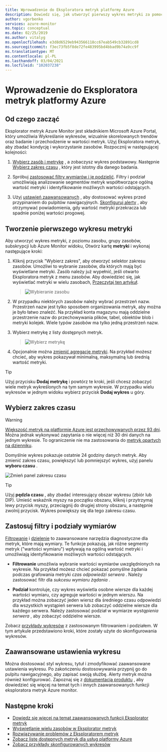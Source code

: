 ```yaml
---
title: Wprowadzenie do Eksploratora metryk platformy Azure
description: Dowiedz się, jak utworzyć pierwszy wykres metryki za pomocą Eksploratora metryk platformy Azure.
author: vgorbenko
services: azure-monitor
ms.topic: conceptual
ms.date: 02/25/2019
ms.author: vitalyg
ms.openlocfilehash: e3d8d6529eb943566118cc67eab549cb32891cd8
ms.sourcegitcommit: f3ec73fb5f8de72fe483995bd4bbad9b74a9cc9f
ms.translationtype: MT
ms.contentlocale: pl-PL
ms.lasthandoff: 03/04/2021
ms.locfileid: "102037238"
---
```

# <a name="getting-started-with-azure-metrics-explorer"></a>Wprowadzenie do Eksploratora metryk platformy Azure

## <a name="where-do-i-start"></a>Od czego zacząć
Eksplorator metryk Azure Monitor jest składnikiem Microsoft Azure Portal, który umożliwia Wykreślanie wykresów, wizualnie skorelowanych trendów oraz badanie i przechodzenie w wartości metryk. Użyj Eksploratora metryk, aby zbadać kondycję i wykorzystanie zasobów. Rozpocznij w następującej kolejności:

1. [Wybierz zasób i metrykę](#create-your-first-metric-chart) , a zobaczysz wykres podstawowy. Następnie [Wybierz zakres czasu](#select-a-time-range) , który jest istotny dla danego badania.

1. Spróbuj [zastosować filtry wymiarów i je podzielić](#apply-dimension-filters-and-splitting). Filtry i podział umożliwiają analizowanie segmentów metryk współtworzące ogólną wartość metryki i identyfikowanie możliwych wartości odstających.

1. Użyj [ustawień zaawansowanych](#advanced-chart-settings) , aby dostosować wykres przed przypinaniem do pulpitów nawigacyjnych. [Skonfiguruj alerty](../alerts/alerts-metric-overview.md) , aby otrzymywać powiadomienia, gdy wartość metryki przekracza lub spadnie poniżej wartości progowej.

## <a name="create-your-first-metric-chart"></a>Tworzenie pierwszego wykresu metryki

Aby utworzyć wykres metryki, z poziomu zasobu, grupy zasobów, subskrypcji lub Azure Monitor widoku, Otwórz kartę **metryki** i wykonaj następujące kroki:

1. Kliknij przycisk "Wybierz zakres", aby otworzyć selektor zakresu zasobów. Umożliwi to wybranie zasobów, dla których mają być wyświetlane metryki. Zasób należy już wypełnić, jeśli otwarto Eksploratora metryk z menu zasobów. Aby dowiedzieć się, jak wyświetlać metryki w wielu zasobach, [Przeczytaj ten artykuł](./metrics-dynamic-scope.md).
    > ![Wybieranie zasobu](./media/metrics-getting-started/scope-picker.png)

2. W przypadku niektórych zasobów należy wybrać przestrzeń nazw. Przestrzeń nazw jest tylko sposobem organizowania metryk, aby można je było łatwo znaleźć. Na przykład konta magazynu mają oddzielne przestrzenie nazw do przechowywania plików, tabel, obiektów blob i metryki kolejek. Wiele typów zasobów ma tylko jedną przestrzeń nazw.

3. Wybierz metrykę z listy dostępnych metryk.

    > ![Wybierz metrykę](./media/metrics-getting-started/metrics-dropdown.png)

4. Opcjonalnie można [zmienić agregację metryki](../essentials/metrics-charts.md#aggregation). Na przykład możesz chcieć, aby wykres pokazywał minimalną, maksymalną lub średnią wartość metryki.

> [!TIP]
> Użyj przycisku **Dodaj metrykę** i powtórz te kroki, jeśli chcesz zobaczyć wiele metryk wykreślonych na tym samym wykresie. W przypadku wielu wykresów w jednym widoku wybierz przycisk **Dodaj wykres** u góry.

## <a name="select-a-time-range"></a>Wybierz zakres czasu

> [!WARNING]
> [Większość metryk na platformie Azure jest przechowywanych przez 93 dni](../essentials/data-platform-metrics.md#retention-of-metrics). Można jednak wykonywać zapytania o nie więcej niż 30 dni danych na jednym wykresie. To ograniczenie nie ma zastosowania do [metryk opartych na dzienniku](../app/pre-aggregated-metrics-log-metrics.md#log-based-metrics).

Domyślnie wykres pokazuje ostatnie 24 godziny danych metryk. Aby zmienić zakres czasu, powiększyć lub pomniejszyć wykres, użyj panelu **wyboru czasu** . 

![Zmień panel zakresu czasu](./media/metrics-getting-started/time.png)

> [!TIP]
> Użyj **pędzla czasu** , aby zbadać interesujący obszar wykresu (zbiór lub DIP). Umieść wskaźnik myszy na początku obszaru, kliknij i przytrzymaj lewy przycisk myszy, przeciągnij do drugiej strony obszaru, a następnie zwolnij przycisk. Wykres powiększy się dla tego zakresu czasu. 

## <a name="apply-dimension-filters-and-splitting"></a>Zastosuj filtry i podziały wymiarów

[Filtrowanie](../essentials/metrics-charts.md#filters) i [dzielenie](../essentials/metrics-charts.md#apply-splitting) to zaawansowane narzędzia diagnostyczne dla metryk, które mają wymiary. Te funkcje pokazują, jak różne segmenty metryk ("wartości wymiaru") wpływają na ogólną wartość metryki i umożliwiają identyfikowanie możliwych wartości odstających.

- **Filtrowanie** umożliwia wybranie wartości wymiarów uwzględnionych na wykresie. Na przykład możesz chcieć pokazać pomyślne żądania podczas grafowania metryki *czas odpowiedzi serwera* . Należy zastosować filtr dla *sukcesu wymiaru żądania* . 

- **Podział** kontroluje, czy wykres wyświetla osobne wiersze dla każdej wartości wymiaru, czy agreguje wartości w jednym wierszu. Na przykład można zobaczyć jeden wiersz dla średniego czasu odpowiedzi dla wszystkich wystąpień serwera lub zobaczyć oddzielne wiersze dla każdego serwera. Należy zastosować podział w wymiarze *wystąpienia serwera* , aby zobaczyć oddzielne wiersze.

Zobacz [przykłady wykresów](../essentials/metric-chart-samples.md) z zastosowanym filtrowaniem i podziałem. W tym artykule przedstawiono kroki, które zostały użyte do skonfigurowania wykresów.

## <a name="advanced-chart-settings"></a>Zaawansowane ustawienia wykresu

Można dostosować styl wykresu, tytuł i zmodyfikować zaawansowane ustawienia wykresu. Po zakończeniu dostosowywania przypnij go do pulpitu nawigacyjnego, aby zapisać swoją służbę. Alerty metryk można również konfigurować. Zapoznaj się z [dokumentacją produktu](../essentials/metrics-charts.md) , aby dowiedzieć się więcej na temat tych i innych zaawansowanych funkcji eksploratora metryk Azure monitor.

## <a name="next-steps"></a>Następne kroki

* [Dowiedz się więcej na temat zaawansowanych funkcji Eksplorator metryk](../essentials/metrics-charts.md)
* [Wyświetlanie wielu zasobów w Eksplorator metryk](./metrics-dynamic-scope.md)
* [Rozwiązywanie problemów z Eksploratorem metryk](metrics-troubleshoot.md)
* [Zobacz listę dostępnych metryk dla usług platformy Azure](./metrics-supported.md)
* [Zobacz przykłady skonfigurowanych wykresów](../essentials/metric-chart-samples.md)